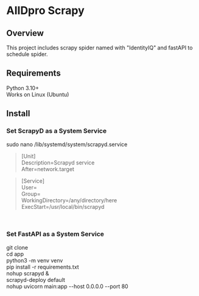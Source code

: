 # AIIDpro Scrapy
## Overview
This project includes scrapy spider named with "IdentityIQ" and fastAPI to schedule spider.
## Requirements
Python 3.10+
<br>
Works on Linux (Ubuntu)
## Install
### Set ScrapyD as a System Service
sudo nano /lib/systemd/system/scrapyd.service


>  [Unit]<br>
>  Description=Scrapyd service<br>
>  After=network.target<br>

>  [Service]<br>
>  User=<Your-User><br>
>  Group=<USER-GROUP><br>
>  WorkingDirectory=/any/directory/here<br>
>  ExecStart=/usr/local/bin/scrapyd<br>

<br>

### Set FastAPI as a System Service
git clone
<br>
cd app
<br>
python3 -m venv venv
<br>
pip install -r requirements.txt
<br>
nohup scrapyd &
<br>
scrapyd-deploy default
<br>
nohup uvicorn main:app --host 0.0.0.0 --port 80
